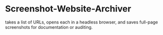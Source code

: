 # Screenshot-Website-Archiver
takes a list of URLs, opens each in a headless browser, and saves full-page screenshots for documentation or auditing.
